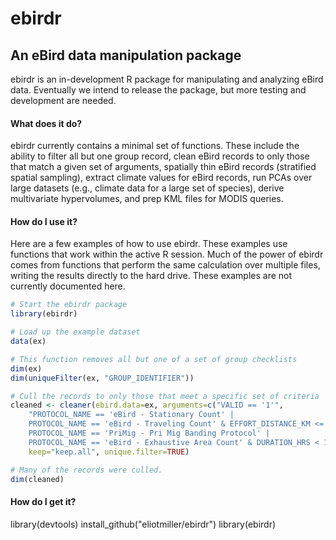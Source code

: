 # ebirdr
## An eBird data manipulation package

ebirdr is an in-development R package for manipulating and analyzing eBird data. Eventually we intend to release the package, but more testing and development are needed.

#### What does it do?
ebirdr currently contains a minimal set of functions. These include the ability to filter all but one group record, clean eBird records to only those that match a given set of arguments, spatially thin eBird records (stratified spatial sampling), extract climate values for eBird records, run PCAs over large datasets (e.g., climate data for a large set of species), derive multivariate hypervolumes, and prep KML files for MODIS queries.

#### How do I use it?
Here are a few examples of how to use ebirdr. These examples use functions that work within the active R session. Much of the power of ebirdr comes from functions that perform the same calculation over multiple files, writing the results directly to the hard drive. These examples are not currently documented here.

```r
# Start the ebirdr package
library(ebirdr)

# Load up the example dataset
data(ex)

# This function removes all but one of a set of group checklists
dim(ex)
dim(uniqueFilter(ex, "GROUP_IDENTIFIER"))

# Cull the records to only those that meet a specific set of criteria
cleaned <- cleaner(ebird.data=ex, arguments=c("VALID == '1'",
	"PROTOCOL_NAME == 'eBird - Stationary Count' |
	PROTOCOL_NAME == 'eBird - Traveling Count' & EFFORT_DISTANCE_KM <= 5 |
	PROTOCOL_NAME == 'PriMig - Pri Mig Banding Protocol' |
	PROTOCOL_NAME == 'eBird - Exhaustive Area Count' & DURATION_HRS < 10"),
	keep="keep.all", unique.filter=TRUE)

# Many of the records were culled.
dim(cleaned)
```

#### How do I get it?
library(devtools)
install_github("eliotmiller/ebirdr")
library(ebirdr)
```